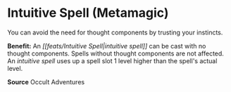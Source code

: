 ﻿---
cssclass: [feats]

---
# Intuitive Spell (Metamagic)

You can avoid the need for thought components by trusting your instincts.

**Benefit:** An _[[feats/Intuitive Spell|intuitive spell]]_ can be cast with no thought components. Spells without thought components are not affected. An _intuitive spell_ uses up a spell slot 1 level higher than the spell's actual level.

**Source** Occult Adventures